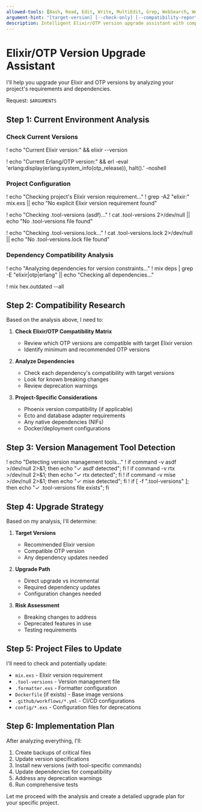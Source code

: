 ```yaml
---
allowed-tools: [Bash, Read, Edit, Write, MultiEdit, Grep, WebSearch, WebFetch]
argument-hint: "[target-version] [--check-only] [--compatibility-report]"
description: Intelligent Elixir/OTP version upgrade assistant with compatibility analysis
---
```


# Elixir/OTP Version Upgrade Assistant

I'll help you upgrade your Elixir and OTP versions by analyzing your project's requirements and dependencies.

Request: `$ARGUMENTS`

## Step 1: Current Environment Analysis

### Check Current Versions

! echo "Current Elixir version:" && elixir --version

! echo "Current Erlang/OTP version:" && erl -eval 'erlang:display(erlang:system_info(otp_release)), halt().' -noshell

### Project Configuration

! echo "Checking project's Elixir version requirement..."
! grep -A2 "elixir:" mix.exs || echo "No explicit Elixir version requirement found"

! echo "Checking .tool-versions (asdf)..."
! cat .tool-versions 2>/dev/null || echo "No .tool-versions file found"

! echo "Checking .tool-versions.lock..."
! cat .tool-versions.lock 2>/dev/null || echo "No .tool-versions.lock file found"

### Dependency Compatibility Analysis

! echo "Analyzing dependencies for version constraints..."
! mix deps | grep -E "elixir|otp|erlang" || echo "Checking all dependencies..."

! mix hex.outdated --all

## Step 2: Compatibility Research

Based on the analysis above, I need to:

1. **Check Elixir/OTP Compatibility Matrix**
   - Review which OTP versions are compatible with target Elixir version
   - Identify minimum and recommended OTP versions

2. **Analyze Dependencies**
   - Check each dependency's compatibility with target versions
   - Look for known breaking changes
   - Review deprecation warnings

3. **Project-Specific Considerations**
   - Phoenix version compatibility (if applicable)
   - Ecto and database adapter requirements
   - Any native dependencies (NIFs)
   - Docker/deployment configurations

## Step 3: Version Management Tool Detection

! echo "Detecting version management tools..."
! if command -v asdf >/dev/null 2>&1; then echo "✓ asdf detected"; fi
! if command -v rtx >/dev/null 2>&1; then echo "✓ rtx detected"; fi
! if command -v mise >/dev/null 2>&1; then echo "✓ mise detected"; fi
! if [ -f ".tool-versions" ]; then echo "✓ .tool-versions file exists"; fi

## Step 4: Upgrade Strategy

Based on my analysis, I'll determine:

1. **Target Versions**
   - Recommended Elixir version
   - Compatible OTP version
   - Any dependency updates needed

2. **Upgrade Path**
   - Direct upgrade vs incremental
   - Required dependency updates
   - Configuration changes needed

3. **Risk Assessment**
   - Breaking changes to address
   - Deprecated features in use
   - Testing requirements

## Step 5: Project Files to Update

I'll need to check and potentially update:

- `mix.exs` - Elixir version requirement
- `.tool-versions` - Version management file
- `.formatter.exs` - Formatter configuration
- `Dockerfile` (if exists) - Base image versions
- `.github/workflows/*.yml` - CI/CD configurations
- `config/*.exs` - Configuration files for deprecations

## Step 6: Implementation Plan

After analyzing everything, I'll:

1. Create backups of critical files
2. Update version specifications
3. Install new versions (with tool-specific commands)
4. Update dependencies for compatibility
5. Address any deprecation warnings
6. Run comprehensive tests

Let me proceed with the analysis and create a detailed upgrade plan for your specific project.
